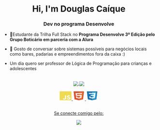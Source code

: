 <h1 align="center">Hi, I'm Douglas Caíque</h1>
<h3 align="center">Dev no programa Desenvolve</h3>

<p>  </p>

- 📝Estudante da Trilha Full Stack no **Programa Desenvolve 3º Edição pelo Grupo Boticário em parceria com a Alura**

- 💬 Gosto de conversar sobre sistemas possíveis para negócios locais como bares, padarias e empreendimentos fora da caixa :)

- Um dia quero ser professor de Lógica de Programação para crianças e adolescentes


<br>
 <div align="center">
   <a href="https://github.com/douglascaique">
   <img align="center" height="160em" src="https://github-readme-stats.vercel.app/api?username=douglascaique&show_icons=true&theme=tokyonight&include_all_commits=true&count_private=true"/>
  
    
   <img align="center" height="160em" src="https://github-readme-stats.vercel.app/api/top-langs/?username=douglascaique&layout=compact&langs_count=6"/>
</div>
 
 
<div align="center"> <br>
  <img alt="Js" height="30" width="40" src="https://raw.githubusercontent.com/devicons/devicon/master/icons/javascript/javascript-plain.svg">
  <img alt="HTML" height="30" width="40" src="https://raw.githubusercontent.com/devicons/devicon/master/icons/html5/html5-original.svg">
  <img alt="CSS" height="30" width="40" src="https://raw.githubusercontent.com/devicons/devicon/master/icons/css3/css3-original.svg">
</div>
 
 <br>
 
 
<div align="center"> 

 <p>Se conecte comigo pelo: </p>
  <a href="https://www.linkedin.com/in/douglascaiquesds/" target="_blank"><img src="https://img.shields.io/badge/-LinkedIn-%230077B5?style=for-the badge&logo=linkedin&logoColor=white" target="_blank"></a> 
</div>
